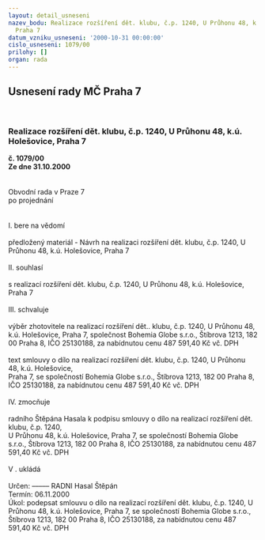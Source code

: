 ```yaml
---
layout: detail_usneseni
nazev_bodu: Realizace rozšíření dět. klubu, č.p. 1240, U Průhonu 48, k.ú. Holešovice,
  Praha 7
datum_vzniku_usneseni: '2000-10-31 00:00:00'
cislo_usneseni: 1079/00
prilohy: []
organ: rada
---
```

<div id="ucUsn_pList" class="usn">
	<span><h2>Usnesení rady MČ Praha 7 </h2>
<br></span><div class="standBody">
<span><h3>Realizace rozšíření dět. klubu, č.p. 1240, U Průhonu 48, k.ú. Holešovice, Praha 7</h3></span><div class="center">
		<strong>č. 1079/00</strong><br>
	</div>
<div class="center">
		<strong>Ze dne 31.10.2000</strong><br><br>
	</div>
<br>Obvodní rada v Praze 7<br>po projednání<br><br><br>I.	bere na vědomí<br><br> předložený materiál - Návrh na realizaci rozšíření dět. klubu, č.p. 1240, U Průhonu 48, k.ú. Holešovice, Praha 7<br> <br>II.	souhlasí <br><br>s realizací rozšíření dět. klubu, č.p. 1240, U Průhonu 48, k.ú. Holešovice, Praha 7<br><br>III.	schvaluje <br><br>výběr  zhotovitele na realizací rozšíření dět.. klubu, č.p. 1240, U Průhonu 48, k.ú. Holešovice, Praha 7, společnost Bohemia Globe s.r.o., Štíbrova 1213, 182 00 Praha 8, IČO 25130188,  za nabídnutou cenu   487 591,40 Kč vč. DPH<br><br>text smlouvy o dílo na realizací rozšíření dět. klubu, č.p. 1240, U Průhonu 48, k.ú. Holešovice, <br>Praha 7, se společností Bohemia Globe s.r.o., Štíbrova 1213, 182 00 Praha 8, IČO 25130188,  za nabídnutou cenu   487 591,40 Kč vč. DPH<br><br>IV.	zmocňuje <br><br>radního Štěpána Hasala k podpisu smlouvy o dílo na realizací rozšíření dět. klubu, č.p. 1240, <br>U Průhonu 48, k.ú. Holešovice, Praha 7, se společností Bohemia Globe s.r.o., Štíbrova 1213, 182 00 Praha 8, IČO 25130188,  za nabídnutou cenu   487 591,40 Kč vč. DPH<br><br>V . ukládá <br><br> Určen:	–––––	RADNI Hasal Štěpán<br>Termín: 06.11.2000<br>Úkol:	podepsat smlouvu o dílo na realizací rozšíření dět. klubu, č.p. 1240, U Průhonu 48, k.ú. Holešovice, Praha 7, se společností Bohemia Globe s.r.o., Štíbrova 1213, 182 00 Praha 8, IČO 25130188,  za nabídnutou cenu   487 591,40 Kč vč. DPH<br>     					<br> </div>
</div>